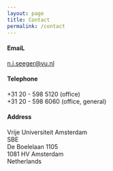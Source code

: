 ```yaml
---
layout: page
title: Contact
permalink: /contact
---
```


#### EmaiL
[n.j.seeger@vu.nl](mailto:n.j.seeger@vu.nl)


#### Telephone
+31 20 - 598 5120 (office)\
+31 20 - 598 6060 (office, general)

#### Address
Vrije Universiteit Amsterdam\
SBE\
De Boelelaan 1105\
1081 HV Amsterdam\
Netherlands